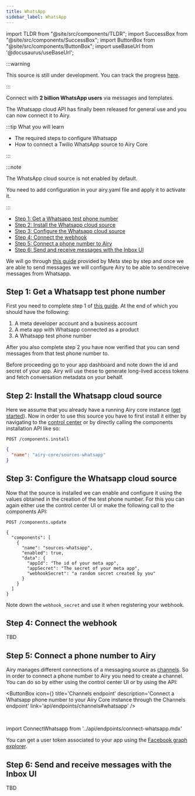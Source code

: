 ```yaml
---
title: WhatsApp
sidebar_label: WhatsApp
---
```


import TLDR from "@site/src/components/TLDR";
import SuccessBox from "@site/src/components/SuccessBox";
import ButtonBox from "@site/src/components/ButtonBox";
import useBaseUrl from '@docusaurus/useBaseUrl';

:::warning

This source is still under development. You can track the progress [here](https://github.com/airyhq/airy/milestone/38).

:::

<TLDR>

Connect with **2 billion WhatsApp users** via messages and templates.

</TLDR>

The Whatsapp cloud API has finally been released for general use and you can now connect it to Airy.

:::tip What you will learn

- The required steps to configure Whatsapp
- How to connect a Twilio WhatsApp source to Airy Core

:::

:::note

The WhatsApp cloud source is not enabled by default.

You need to add configuration in your airy.yaml file and apply it to activate it.

:::

- [Step 1: Get a Whatsapp test phone number](#step-1-get-a-whatsapp-test-phone-number)
- [Step 2: Install the Whatsapp cloud source](#step-2-install-the-whatsapp-cloud-source)
- [Step 3: Configure the Whatsapp cloud source](#step-3-configure-the-whatsapp-cloud-source)
- [Step 4: Connect the webhook](#step-4-connect-the-webhook)
- [Step 5: Connect a phone number to Airy](#step-4-connect-a-phone-number-to-airy)
- [Step 6: Send and receive messages with the Inbox UI](#step-6-send-and-receive-messages-with-the-inbox-ui)

We will go through [this guide](https://developers.facebook.com/docs/whatsapp/cloud-api/get-started) provided by Meta step by step and once we are able to send messages we will configure Airy to be able to send/receive messages from Whatsapp.

## Step 1: Get a Whatsapp test phone number

First you need to complete step 1 of [this guide](https://developers.facebook.com/docs/whatsapp/cloud-api/get-started).
At the end of which you should have the following:

1. A meta developer account and a business account
2. A meta app with Whatsapp connected as a product
3. A Whatsapp test phone number

After you also complete step 2 you have now verified that you can send messages from that test phone number to.

Before proceeding go to your app dashboard and note down the id and secret of your app.
Airy will use these to generate long-lived access tokens and fetch conversation metadata on your behalf.

## Step 2: Install the Whatsapp cloud source

Here we assume that you already have a running Airy core instance ([get started](getting-started/installation/introduction)).
Now in order to use this source you have to first install it either by navigating to the [control center](/ui/control-center/connectors) or by directly calling the components installation API like so:

`POST /components.install`

```json
{
  "name": "airy-core/sources-whatsapp"
}
```

## Step 3: Configure the Whatsapp cloud source

Now that the source is installed we can enable and configure it using the values obtained in the creation of the test phone number.
For this you can again either use the control center UI or make the following call to the components API:

`POST /components.update`

```json5
{
  "components": [
    {
      "name": "sources-whatsapp",
      "enabled": true,
      "data": {
        "appId": "The id of your meta app",
        "appSecret": "The secret of your meta app",
        "webhookSecret": "a random secret created by you"
      }
    }
  ]
}
```

Note down the `webhook_secret` and use it when registering your webhook.

## Step 4: Connect the webhook

TBD

## Step 5: Connect a phone number to Airy

Airy manages different connections of a messaging source as [channels](/getting-started/glossary.md#channel).
So in order to connect a phone number to Airy you need to create a channel.
You can do so by either using the control center UI or by using the API:

<ButtonBox
icon={<BoltSVG />}
title='Channels endpoint'
description='Connect a Whatsapp phone number to your Airy Core instance through the Channels endpoint'
link='api/endpoints/channels#whatsapp'
/>

<br />

import ConnectWhatsapp from '../api/endpoints/connect-whatsapp.mdx'

<ConnectWhatsapp />

You can get a user token associated to your app using the [Facebook graph explorer](https://developers.facebook.com/tools/explorer).

## Step 6: Send and receive messages with the Inbox UI

TBD
